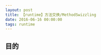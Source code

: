 ```yaml
---
layout: post
title: 【runtime】方法交换/MethodSwizzling
date: 2016-06-16 00:00:00
tags: runtime
---
```


## 目的

